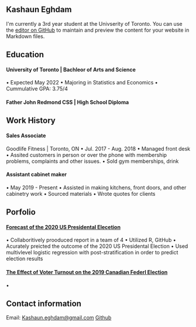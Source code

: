 ## Kashaun Eghdam
I'm currently a 3rd year student at the Univserity of Toronto. 
You can use the [editor on GitHub](https://github.com/kashaun52/Resume/edit/gh-pages/index.md) to maintain and preview the content for your website in Markdown files.


## Education
#### University of Toronto | Bachleor of Arts and Science            
• Expected May 2022
• Majoring in Statistics and Economics 
• Cummulative GPA: 3.75/4
#### Father John Redmond CSS | High School Diploma                   

## Work History 
#### Sales Associate                                             
Goodlife Fitness | Toronto, ON
• Jul. 2017 - Aug. 2018
• Managed front desk
• Assited customers in person or over the phone with membership problems, complaints and other issues.
• Sold gym memberships, drink
#### Assistant cabinet maker                       
• May 2019 - Present 
• Assisted in making kitchens, front doors, and other cabinetry work
• Sourced materials
• Wrote quotes for clients 

## Porfolio 

#### [Forecast of the 2020 US Presidental Elecetion]()
• Collaboritively prooduced report in a team of 4
• Utilized R, GitHub 
• Acurately preicted the outcome of the 2020 US Presidental Election
• Used multivlevel logistic regression with post-stratification in order to predict election results 
#### [The Effect of Voter Turnout on the 2019 Canadian Federl Election]("https://github.com/kashaun52/The-effect-of-voter-turnout-on-the-2019-canadian-federal-election")
• 

## Contact information

Email: Kashaun.eghdam@gmail.com
[Github](https://github.com/kashaun52)
